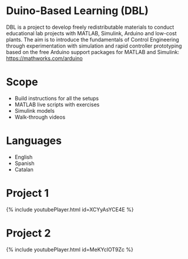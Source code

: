 # Duino-Based Learning (DBL)
DBL is a project to develop freely redistributable materials to conduct educational lab projects with MATLAB, Simulink, Arduino and low-cost plants. The aim is to introduce the fundamentals of Control Engineering through experimentation with simulation and rapid controller prototyping based on the free Arduino support packages for MATLAB and Simulink: https://mathworks.com/arduino

# Scope
- Build instructions for all the setups
- MATLAB live scripts with exercises
- Simulink models
- Walk-through videos

# Languages
- English
- Spanish
- Catalan

# Project 1
{% include youtubePlayer.html id=XCYyAsYCE4E %}
 
# Project 2
{% include youtubePlayer.html id=MeKYclOT9Zc %}
 
